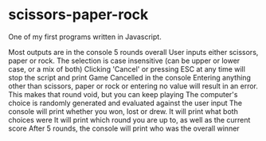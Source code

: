 # scissors-paper-rock

One of my first programs written in Javascript.

Most outputs are in the console
5 rounds overall
User inputs either scissors, paper or rock. The selection is case insensitive (can be upper or lower case, or a mix of both)
Clicking 'Cancel' or pressing ESC at any time will stop the script and print Game Cancelled in the console
Entering anything other than scissors, paper or rock or entering no value will result in an error. This makes that round void, but you can keep playing
The computer's choice is randomly generated and evaluated against the user input
The console will print whether you won, lost or drew. It will print what both choices were
It will print which round you are up to, as well as the current score
After 5 rounds, the console will print who was the overall winner
